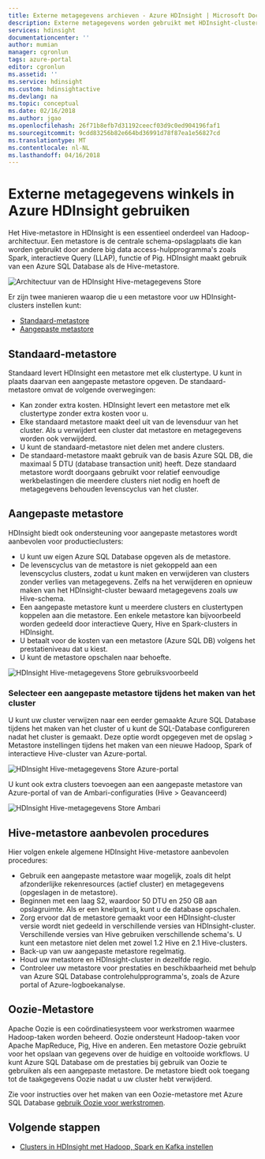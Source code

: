 ```yaml
---
title: Externe metagegevens archieven - Azure HDInsight | Microsoft Docs
description: Externe metagegevens worden gebruikt met HDInsight-clusters.
services: hdinsight
documentationcenter: ''
author: mumian
manager: cgronlun
tags: azure-portal
editor: cgronlun
ms.assetid: ''
ms.service: hdinsight
ms.custom: hdinsightactive
ms.devlang: na
ms.topic: conceptual
ms.date: 02/16/2018
ms.author: jgao
ms.openlocfilehash: 26f71b8efb7d31192ceecf03d9c0ed904196faf1
ms.sourcegitcommit: 9cdd83256b82e664bd36991d78f87ea1e56827cd
ms.translationtype: MT
ms.contentlocale: nl-NL
ms.lasthandoff: 04/16/2018
---
```

# <a name="use-external-metadata-stores-in-azure-hdinsight"></a>Externe metagegevens winkels in Azure HDInsight gebruiken

Het Hive-metastore in HDInsight is een essentieel onderdeel van Hadoop-architectuur. Een metastore is de centrale schema-opslagplaats die kan worden gebruikt door andere big data access-hulpprogramma's zoals Spark, interactieve Query (LLAP), functie of Pig. HDInsight maakt gebruik van een Azure SQL Database als de Hive-metastore.

![Architectuur van de HDInsight Hive-metagegevens Store](./media/hdinsight-use-external-metadata-stores/metadata-store-architecture.png)

Er zijn twee manieren waarop die u een metastore voor uw HDInsight-clusters instellen kunt:

* [Standaard-metastore](#default-metastore)
* [Aangepaste metastore](#custom-metastore)

## <a name="default-metastore"></a>Standaard-metastore

Standaard levert HDInsight een metastore met elk clustertype. U kunt in plaats daarvan een aangepaste metastore opgeven. De standaard-metastore omvat de volgende overwegingen:
- Kan zonder extra kosten. HDInsight levert een metastore met elk clustertype zonder extra kosten voor u.
- Elke standaard metastore maakt deel uit van de levensduur van het cluster. Als u verwijdert een cluster dat metastore en metagegevens worden ook verwijderd.
- U kunt de standaard-metastore niet delen met andere clusters.
- De standaard-metastore maakt gebruik van de basis Azure SQL DB, die maximaal 5 DTU (database transaction unit) heeft.
Deze standaard metastore wordt doorgaans gebruikt voor relatief eenvoudige werkbelastingen die meerdere clusters niet nodig en hoeft de metagegevens behouden levenscyclus van het cluster.


## <a name="custom-metastore"></a>Aangepaste metastore

HDInsight biedt ook ondersteuning voor aangepaste metastores wordt aanbevolen voor productieclusters:
- U kunt uw eigen Azure SQL Database opgeven als de metastore.
- De levenscyclus van de metastore is niet gekoppeld aan een levenscyclus clusters, zodat u kunt maken en verwijderen van clusters zonder verlies van metagegevens. Zelfs na het verwijderen en opnieuw maken van het HDInsight-cluster bewaard metagegevens zoals uw Hive-schema.
- Een aangepaste metastore kunt u meerdere clusters en clustertypen koppelen aan die metastore. Een enkele metastore kan bijvoorbeeld worden gedeeld door interactieve Query, Hive en Spark-clusters in HDInsight.
- U betaalt voor de kosten van een metastore (Azure SQL DB) volgens het prestatieniveau dat u kiest.
- U kunt de metastore opschalen naar behoefte.


![HDInsight Hive-metagegevens Store gebruiksvoorbeeld](./media/hdinsight-use-external-metadata-stores/metadata-store-use-case.png)

<!-- Image – Typical shared custom Metastore scenario in HDInsight (?) -->



### <a name="select-a-custom-metastore-during-cluster-creation"></a>Selecteer een aangepaste metastore tijdens het maken van het cluster

U kunt uw cluster verwijzen naar een eerder gemaakte Azure SQL Database tijdens het maken van het cluster of u kunt de SQL-Database configureren nadat het cluster is gemaakt. Deze optie wordt opgegeven met de opslag > Metastore instellingen tijdens het maken van een nieuwe Hadoop, Spark of interactieve Hive-cluster van Azure-portal.

![HDInsight Hive-metagegevens Store Azure-portal](./media/hdinsight-use-external-metadata-stores/metadata-store-azure-portal.png)

U kunt ook extra clusters toevoegen aan een aangepaste metastore van Azure-portal of van de Ambari-configuraties (Hive > Geavanceerd)

![HDInsight Hive-metagegevens Store Ambari](./media/hdinsight-use-external-metadata-stores/metadata-store-ambari.png)

## <a name="hive-metastore-best-practices"></a>Hive-metastore aanbevolen procedures

Hier volgen enkele algemene HDInsight Hive-metastore aanbevolen procedures:

- Gebruik een aangepaste metastore waar mogelijk, zoals dit helpt afzonderlijke rekenresources (actief cluster) en metagegevens (opgeslagen in de metastore).
- Beginnen met een laag S2, waardoor 50 DTU en 250 GB aan opslagruimte. Als er een knelpunt is, kunt u de database opschalen.
- Zorg ervoor dat de metastore gemaakt voor een HDInsight-cluster versie wordt niet gedeeld in verschillende versies van HDInsight-cluster. Verschillende versies van Hive gebruiken verschillende schema's. U kunt een metastore niet delen met zowel 1.2 Hive en 2.1 Hive-clusters.
- Back-up van uw aangepaste metastore regelmatig.
- Houd uw metastore en HDInsight-cluster in dezelfde regio.
- Controleer uw metastore voor prestaties en beschikbaarheid met behulp van Azure SQL Database controlehulpprogramma's, zoals de Azure portal of Azure-logboekanalyse.

## <a name="oozie-metastore"></a>Oozie-Metastore

Apache Oozie is een coördinatiesysteem voor werkstromen waarmee Hadoop-taken worden beheerd.  Oozie ondersteunt Hadoop-taken voor Apache MapReduce, Pig, Hive en anderen.  Een metastore Oozie gebruikt voor het opslaan van gegevens over de huidige en voltooide workflows. U kunt Azure SQL Database om de prestaties bij gebruik van Oozie te gebruiken als een aangepaste metastore. De metastore biedt ook toegang tot de taakgegevens Oozie nadat u uw cluster hebt verwijderd.

Zie voor instructies over het maken van een Oozie-metastore met Azure SQL Database [gebruik Oozie voor werkstromen](hdinsight-use-oozie-linux-mac.md).

## <a name="next-steps"></a>Volgende stappen

- [Clusters in HDInsight met Hadoop, Spark en Kafka instellen](./hdinsight-hadoop-provision-linux-clusters.md)
